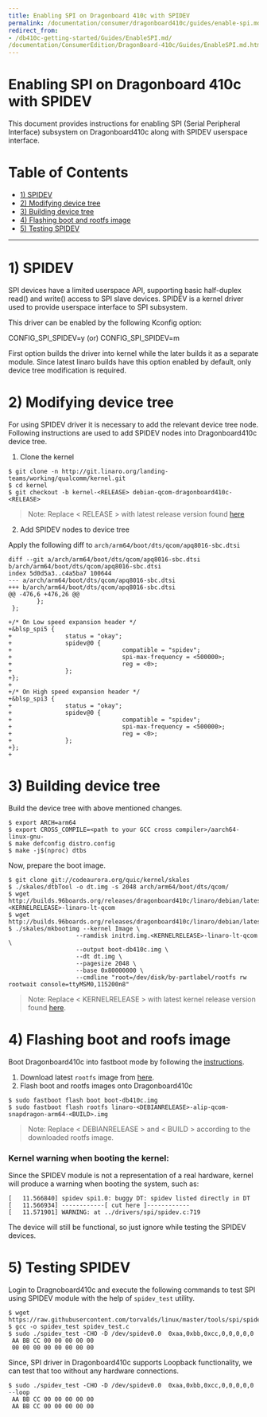 ```yaml
---
title: Enabling SPI on Dragonboard 410c with SPIDEV
permalink: /documentation/consumer/dragonboard410c/guides/enable-spi.md.html
redirect_from:
- /db410c-getting-started/Guides/EnableSPI.md/
/documentation/ConsumerEdition/DragonBoard-410c/Guides/EnableSPI.md.html
---
```


# Enabling SPI on Dragonboard 410c with SPIDEV

This document provides instructions for enabling SPI (Serial Peripheral Interface)
subsystem on Dragonboard410c along with SPIDEV userspace interface.

# Table of Contents

- [1) SPIDEV](#1-spidev)
- [2) Modifying device tree](#2-modifying-device-tree)
- [3) Building device tree](#3-building-device-tree)
- [4) Flashing boot and rootfs image](#4-flashing-boot-and-rootfs-image)
- [5) Testing SPIDEV](#5-testing-spidev)

 ***

# 1) SPIDEV

SPI devices have a limited userspace API, supporting basic half-duplex
read() and write() access to SPI slave devices. SPIDEV is a kernel driver
used to provide userspace interface to SPI subsystem.

This driver can be enabled by the following Kconfig option:

CONFIG_SPI_SPIDEV=y (or)
CONFIG_SPI_SPIDEV=m

First option builds the driver into kernel while the later builds it as
a separate module. Since latest linaro builds have this option enabled
by default, only device tree modification is required.

# 2) Modifying device tree

For using SPIDEV driver it is necessary to add the relevant device tree node.
Following instructions are used to add SPIDEV nodes into Dragonboard410c
device tree.

1. Clone the kernel

```shell
$ git clone -n http://git.linaro.org/landing-teams/working/qualcomm/kernel.git
$ cd kernel
$ git checkout -b kernel-<RELEASE> debian-qcom-dragonboard410c-<RELEASE>
```
> Note: Replace < RELEASE > with latest release version found
[here](http://builds.96boards.org/releases/dragonboard410c/linaro/debian/latest/)

2. Add SPIDEV nodes to device tree

Apply the following diff to `arch/arm64/boot/dts/qcom/apq8016-sbc.dtsi`

```
diff --git a/arch/arm64/boot/dts/qcom/apq8016-sbc.dtsi b/arch/arm64/boot/dts/qcom/apq8016-sbc.dtsi
index 5d0d5a3..c4a5ba7 100644
--- a/arch/arm64/boot/dts/qcom/apq8016-sbc.dtsi
+++ b/arch/arm64/boot/dts/qcom/apq8016-sbc.dtsi
@@ -476,6 +476,26 @@
        };
 };

+/* On Low speed expansion header */
+&blsp_spi5 {
+               status = "okay";
+               spidev@0 {
+                               compatible = "spidev";
+                               spi-max-frequency = <500000>;
+                               reg = <0>;
+               };
+};
+
+/* On High speed expansion header */
+&blsp_spi3 {
+               status = "okay";
+               spidev@0 {
+                               compatible = "spidev";
+                               spi-max-frequency = <500000>;
+                               reg = <0>;
+               };
+};
+
```

# 3) Building device tree

Build the device tree with above mentioned changes.

```shell
$ export ARCH=arm64
$ export CROSS_COMPILE=<path to your GCC cross compiler>/aarch64-linux-gnu-
$ make defconfig distro.config
$ make -j$(nproc) dtbs
```
Now, prepare the boot image.

```shell
$ git clone git://codeaurora.org/quic/kernel/skales
$ ./skales/dtbTool -o dt.img -s 2048 arch/arm64/boot/dts/qcom/
$ wget http://builds.96boards.org/releases/dragonboard410c/linaro/debian/latest/initrd.img-<KERNELRELEASE>-linaro-lt-qcom
$ wget http://builds.96boards.org/releases/dragonboard410c/linaro/debian/latest/Image
$ ./skales/mkbootimg --kernel Image \
                   --ramdisk initrd.img.<KERNELRELEASE>-linaro-lt-qcom \
                   --output boot-db410c.img \
                   --dt dt.img \
                   --pagesize 2048 \
                   --base 0x80000000 \
                   --cmdline "root=/dev/disk/by-partlabel/rootfs rw rootwait console=ttyMSM0,115200n8"
```

> Note: Replace < KERNELRELEASE > with latest kernel release version found
[here](http://builds.96boards.org/releases/dragonboard410c/linaro/debian/latest/).

# 4) Flashing boot and roofs image

Boot Dragonboard410c into fastboot mode by following the
[instructions](https://www.96boards.org/documentation/consumer/dragonboard410c/installation/linux-fastboot.md.html).

1. Download latest `rootfs` image from
[here](http://builds.96boards.org/releases/dragonboard410c/linaro/debian/latest/linaro-*-alip-qcom-snapdragon-arm64-*.img.gz).
2. Flash boot and rootfs images onto Dragonboard410c

```shell
$ sudo fastboot flash boot boot-db410c.img
$ sudo fastboot flash rootfs linaro-<DEBIANRELEASE>-alip-qcom-snapdragon-arm64-<BUILD>.img
```
> Note: Replace < DEBIANRELEASE > and < BUILD > according to the downloaded rootfs image.

### Kernel warning when booting the kernel:

Since the SPIDEV module is not a representation of a real hardware,
kernel will produce a warning when booting the system, such as:

```shell
[   11.566840] spidev spi1.0: buggy DT: spidev listed directly in DT
[   11.566934] ------------[ cut here ]------------
[   11.571901] WARNING: at ../drivers/spi/spidev.c:719
```

The device will still be functional, so just ignore while testing the
SPIDEV devices.

# 5) Testing SPIDEV

Login to Dragnoboard410c and execute the following commands to test
SPI using SPIDEV module with the help of `spidev_test` utility.

```shell
$ wget https://raw.githubusercontent.com/torvalds/linux/master/tools/spi/spidev_test.c
$ gcc -o spidev_test spidev_test.c
$ sudo ./spidev_test -CHO -D /dev/spidev0.0  0xaa,0xbb,0xcc,0,0,0,0,0
 AA BB CC 00 00 00 00 00
 00 00 00 00 00 00 00 00
```

Since, SPI driver in Dragonboard410c supports Loopback functionality, we can
test that too without any hardware connections.

```shell
$ sudo ./spidev_test -CHO -D /dev/spidev0.0  0xaa,0xbb,0xcc,0,0,0,0,0 --loop
 AA BB CC 00 00 00 00 00
 AA BB CC 00 00 00 00 00
```
